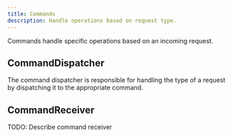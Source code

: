 ```yaml
---
title: Commands
description: Handle operations based on request type.
---
```


Commands handle specific operations based on an incoming request.

## CommandDispatcher

The command dispatcher is responsible for handling the type of a request by
dispatching it to the appropriate command.

## CommandReceiver

TODO: Describe command receiver
